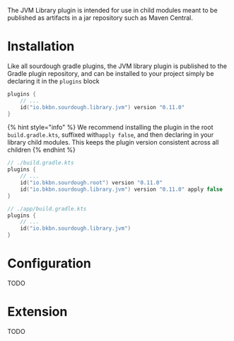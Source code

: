The JVM Library plugin is intended for use in child modules meant to be published as artifacts in a jar repository such
as Maven Central.

# Installation

Like all sourdough gradle plugins, the JVM library plugin is published to the Gradle plugin repository, and can be
installed to your project simply be declaring it in the `plugins` block

```kotlin
plugins {
    // ...
    id("io.bkbn.sourdough.library.jvm") version "0.11.0"
}
```

{% hint style="info" %}
We recommend installing the plugin in the root `build.gradle.kts`, suffixed with`apply false`, and then declaring in
your library child modules. This keeps the plugin version consistent across all children
{% endhint %}

```kotlin
// ./build.gradle.kts
plugins {
    // ...
    id("io.bkbn.sourdough.root") version "0.11.0"
    id("io.bkbn.sourdough.library.jvm") version "0.11.0" apply false
}

// ./app/build.gradle.kts
plugins {
    // ...
    id("io.bkbn.sourdough.library.jvm")
}
```

# Configuration

TODO

# Extension

TODO